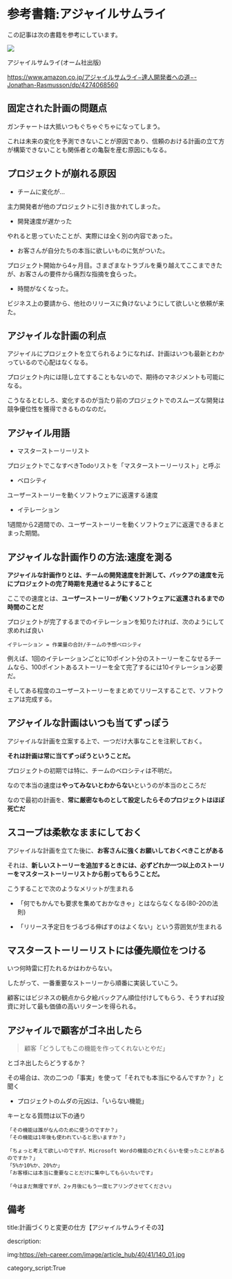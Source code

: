 





# 参考書籍:アジャイルサムライ

この記事は次の書籍を参考にしています。

<img src="https://eh-career.com/image/article_hub/40/41/140_01.jpg">

アジャイルサムライ(オーム社出版)


https://www.amazon.co.jp/アジャイルサムライ−達人開発者への道−-Jonathan-Rasmusson/dp/4274068560



## 固定された計画の問題点

ガンチャートは大抵いつもぐちゃぐちゃになってしまう。

これは未来の変化を予測できないことが原因であり、信頼のおける計画の立て方が構築できないことも関係者との亀裂を産む原因にもなる。


## プロジェクトが崩れる原因

- チームに変化が...

主力開発者が他のプロジェクトに引き抜かれてしまった。

- 開発速度が遅かった

やれると思っていたことが、実際には全く別の内容であった。

- お客さんが自分たちの本当に欲しいものに気がついた。

プロジェクト開始から4ヶ月目。さまざまなトラブルを乗り越えてここまできたが、お客さんの要件から痛烈な指摘を食らった。

- 時間がなくなった。

ビジネス上の要請から、他社のリリースに負けないようにして欲しいと依頼が来た。




## アジャイルな計画の利点

アジャイルにプロジェクトを立てられるようになれば、計画はいつも最新とわかっているので心配はなくなる。

プロジェクト内には隠し立てすることもないので、期待のマネジメントも可能になる。

こうなるとむしろ、変化するのが当たり前のプロジェクトでのスムーズな開発は競争優位性を獲得できるものなのだ。

## アジャイル用語

- マスターストーリーリスト

プロジェクトでこなすべきTodoリストを「マスターストーリーリスト」と呼ぶ

- ベロシティ

ユーザーストーリーを動くソフトウェアに返還する速度

- イテレーション

1週間から2週間での、ユーザーストーリーを動くソフトウェアに返還できるまとまった期間。


## アジャイルな計画作りの方法:速度を測る

**アジャイルな計画作りとは、チームの開発速度を計測して、バックアの速度を元にプロジェクトの完了時期を見通せるようにすること**

ここでの速度とは、**ユーザーストーリーが動くソフトウェアに返還されるまでの時間のことだ**

プロジェクトが完了するまでのイテレーションを知りたければ、次のようにして求めれば良い

    イテレーション = 作業量の合計/チームの予想ベロシティ

例えば、1回のイテレーションごとに10ポイント分のストーリーをこなせるチームなら、100ポイントあるストーリーを全て完了するには10イテレーション必要だ。

そしてある程度のユーザーストーリーをまとめてリリースすることで、ソフトウェアは完成する。


## アジャイルな計画はいつも当てずっぽう

アジャイルな計画を立案する上で、一つだけ大事なことを注釈しておく。

**それは計画は常に当てずっぽうということだ。**

プロジェクトの初期では特に、チームのベロシティは不明だ。

なので本当の速度は**やってみないとわからない**というのが本当のところだ

なので最初の計画を、**常に厳密なものとして設定したらそのプロジェクトはほぼ死亡だ**


## スコープは柔軟なままにしておく

アジャイルな計画を立てた後に、**お客さんに強くお願いしておくべきことがある**

それは、**新しいストーリーを追加するときには、必ずどれか一つ以上のストーリーをマスターストーリーリストから削ってもらうことだ。**

こうすることで次のようなメリットが生まれる

- 「何でもかんでも要求を集めておかなきゃ」とはならなくなる(80-20の法則)

- 「リリース予定日をづるづる伸ばすのはよくない」という雰囲気が生まれる


## マスターストーリーリストには優先順位をつける

いつ何時雷に打たれるかはわからない。

したがって、一番重要なストーリーから順番に実装していこう。

顧客にはビジネスの観点から夕絵バックアん順位付けしてもらう、そうすれば投資に対して最も価値の高いリターンを得られる。



## アジャイルで顧客がゴネ出したら

> 顧客「どうしてもこの機能を作ってくれないとやだ」

とゴネ出したらどうするか？

その場合は、次の二つの「事実」を使って「それでも本当にやるんですか？」と聞く

- プロジェクトのムダの元凶は、「いらない機能」

キーとなる質問は以下の通り
    
    「その機能は誰がなんのために使うのですか？」
    「その機能は1年後も使われていると思いますか？」
    
    「ちょっと考えて欲しいのですが、Microsoft Wordの機能のどれくらいを使ったことがあるのですか？」
    「5%か10%か、20%か」
    「お客様には本当に重要なことだけに集中してもらいたいです」
    
    「今はまだ無理ですが、2ヶ月後にもう一度ヒアリングさせてください」






## 備考

title:計画づくりと変更の仕方【アジャイルサムライその3】

description:


img:https://eh-career.com/image/article_hub/40/41/140_01.jpg

category_script:True    


